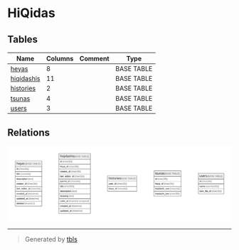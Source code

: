 # HiQidas

## Tables

| Name | Columns | Comment | Type |
| ---- | ------- | ------- | ---- |
| [heyas](heyas.md) | 8 |  | BASE TABLE |
| [hiqidashis](hiqidashis.md) | 11 |  | BASE TABLE |
| [histories](histories.md) | 2 |  | BASE TABLE |
| [tsunas](tsunas.md) | 4 |  | BASE TABLE |
| [users](users.md) | 3 |  | BASE TABLE |

## Relations

![er](schema.svg)

---

> Generated by [tbls](https://github.com/k1LoW/tbls)
